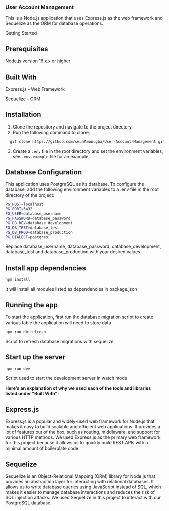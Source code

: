 ### User Account Management

This is a Node.js application that uses Express.js as the web framework and Sequelize as the ORM for database operations.

Getting Started

## Prerequisites

Node.js version 16.x.x or higher

## Built With

Express.js - Web Framework

Sequelize - ORM

## Installation

1. Clone the repository and navigate to the project directory
2. Run the following command to clone:

```bash
  git clone https://github.com/seunAwonugba/User-Account-Management.git
```

3. Create a `.env` file in the root directory and set the environment variables, see `.env.example` file for an example

## Database Configuration

This application uses PostgreSQL as its database. To configure the database, add the following environment variables to a .env file in the root directory of the project:

```bash
PG_HOST=localhost
PG_PORT=5432
PG_USER=database_username
PG_PASSWORD=database_password
PG_DB_DEV=database_development
PG_DB_TEST=database_test
PG_DB_PROD=database_production
PG_DIALECT=postgres
```

Replace database_username, database_password, database_development, database_test and database_production with your desired values.

## Install app dependencies

```bash
npm install
```

It will install all modules listed as dependencies in package.json

## Running the app

To start the application, first run the database migration script to create various table the application will need to store data

```bash
npm run db:refresh
```

Script to refresh database migrations with sequelize

## Start up the server

```bash
npm run dev
```

Script used to start the development server in watch mode

**Here's an explanation of why we used each of the tools and libraries listed under "Built With":**

## Express.js

Express.js is a popular and widely-used web framework for Node.js that makes it easy to build scalable and efficient web applications. It provides a lot of features out of the box, such as routing, middleware, and support for various HTTP methods. We used Express.js as the primary web framework for this project because it allows us to quickly build REST APIs with a minimal amount of boilerplate code.

## Sequelize

Sequelize is an Object-Relational Mapping (ORM) library for Node.js that provides an abstraction layer for interacting with relational databases. It allows us to write database queries using JavaScript instead of SQL, which makes it easier to manage database interactions and reduces the risk of SQL injection attacks. We used Sequelize in this project to interact with our PostgreSQL database.
